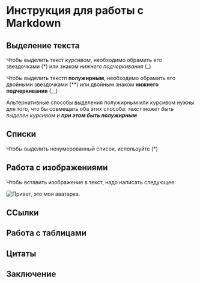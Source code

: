 # Инструкция для работы с Markdown

## Выделение текста

Чтобы выделить текст *курсивом*, необходимо обрамить его звездочками (*) или знаком _нижнего подчеркивания_ (_)

Чтобы выделить текстп **полужирным**, необходимо обрамить его двойными звездочками (**) или двойным знаком __нижнего подчеркивания__ (__)

Альтернативные способы выделения полужирным или курсивом нужны для того, что бы совмещать оба этих способа: _текст может быть выделен курсивом и **при этом быть полужирным**_

## Списки

Чтобы выделить ненумерованный список, используйте (*)

## Работа с изображениями

Чтобы вставить изображение в текст, надо написать следующее:

![Привет, это моя аватарка.](eye.jpg)

## ССылки

## Работа с таблицами

## Цитаты

## Заключение